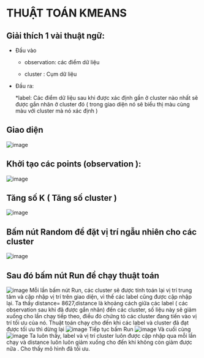 # THUẬT TOÁN KMEANS
## Giải thích 1 vài thuật ngữ:
* Đầu vào
  
  * observation: các điểm dữ liệu 
  
  * cluster : Cụm dữ liệu
  
* Đầu ra:

  *label: Các điểm dữ liệu sau khi được xác định gần ở cluster nào nhất sẽ được gắn nhãn ở cluster đó ( trong giao diện nó sẽ biểu thị màu cùng màu với cluster mà nó xác định )

## Giao diện
![image](https://user-images.githubusercontent.com/107552816/176353192-fdf6f7df-819b-479d-85c2-2f14d4668670.png)
## Khởi tạo các points (observation ):
![image](https://user-images.githubusercontent.com/107552816/176353369-42e8c0f8-0d66-4532-a7ba-6a051b93be64.png)
## Tăng số K ( Tăng số cluster )
![image](https://user-images.githubusercontent.com/107552816/176353771-4fb36d86-93c0-4fc0-aad0-760c3ea8a2d8.png)
## Bấm nút Random để đặt vị trí ngẫu nhiên cho các cluster
![image](https://user-images.githubusercontent.com/107552816/176354604-8d899b98-9298-4c6c-b28e-60f3d34f5ace.png)
## Sau đó bấm nút Run để chạy thuật toán
![image](https://user-images.githubusercontent.com/107552816/176354781-0b455635-1977-4829-b85c-6c58e3c39ac0.png)
Mỗi lần bấm nút Run, các cluster sẽ được tính toán lại vị trí trung tâm và cập nhập vị trí trên giao diện, vì thế các label cũng được cập nhập lại. Ta thấy distance= 8627,distance là khoảng cách giữa các label ( các observation sau khi đã được gắn nhãn) đến các cluster, số liệu này sẽ giảm xuống cho lần chạy tiếp theo, điều đó chứng tỏ các cluster đang tiến vào vị trí tối ưu của nó. Thuật toán chạy cho đến khi các label và cluster đã đạt được tối ưu thì dừng lại 
![image](https://user-images.githubusercontent.com/107552816/176358223-316884b2-a266-4816-9ec0-802edcd55fc7.png)
Tiếp tục bấm Run 
![image](https://user-images.githubusercontent.com/107552816/176358408-6d088593-2991-40f0-b5e5-f8968bb550a7.png)
Và cuối cùng
![image](https://user-images.githubusercontent.com/107552816/176358497-c302c3df-b539-4c54-b665-9b9e8f66bb4e.png)
Ta luôn thấy, label và vị trí cluster luôn được cập nhập qua mỗi lần chạy và distance luôn luôn giảm xuống cho đến khi không còn giảm được nữa . Cho thấy mô hình đã tối ưu.

